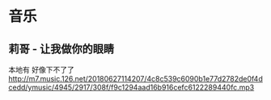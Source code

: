 # 音乐

## 莉哥 - 让我做你的眼睛
本地有
好像下不了了
http://m7.music.126.net/20180627114207/4c8c539c6090b1e77d2782de0f4dcedd/ymusic/4945/2917/308f/f9c1294aad16b916cefc6122289440fc.mp3